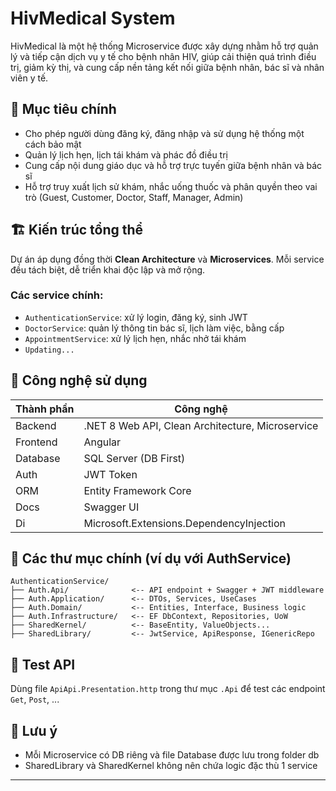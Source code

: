 # HivMedical System

HivMedical là một hệ thống Microservice được xây dựng nhằm hỗ trợ quản lý và tiếp cận dịch vụ y tế cho bệnh nhân HIV, giúp cải thiện quá trình điều trị, giảm kỳ thị, và cung cấp nền tảng kết nối giữa bệnh nhân, bác sĩ và nhân viên y tế.

## 🎯 Mục tiêu chính

* Cho phép người dùng đăng ký, đăng nhập và sử dụng hệ thống một cách bảo mật
* Quản lý lịch hẹn, lịch tái khám và phác đồ điều trị
* Cung cấp nội dung giáo dục và hỗ trợ trực tuyến giữa bệnh nhân và bác sĩ
* Hỗ trợ truy xuất lịch sử khám, nhắc uống thuốc và phân quyền theo vai trò (Guest, Customer, Doctor, Staff, Manager, Admin)

## 🏗️ Kiến trúc tổng thể

Dự án áp dụng đồng thời **Clean Architecture** và **Microservices**. Mỗi service đều tách biệt, dễ triển khai độc lập và mở rộng.

### Các service chính:

* `AuthenticationService`: xử lý login, đăng ký, sinh JWT
* `DoctorService`: quản lý thông tin bác sĩ, lịch làm việc, bằng cấp
* `AppointmentService`: xử lý lịch hẹn, nhắc nhở tái khám
* `Updating...`

## 🧰 Công nghệ sử dụng

| Thành phần | Công nghệ                                         |
| ---------- | ------------------------------------------------- |
| Backend    | .NET 8 Web API, Clean Architecture, Microservice  |
| Frontend   | Angular                                           |
| Database   | SQL Server (DB First)                             |
| Auth       | JWT Token                                         |
| ORM        | Entity Framework Core                             |
| Docs       | Swagger UI                                        |
| Di         | Microsoft.Extensions.DependencyInjection          |

## 📁 Các thư mục chính (ví dụ với AuthService)

```
AuthenticationService/
├── Auth.Api/              <-- API endpoint + Swagger + JWT middleware
├── Auth.Application/      <-- DTOs, Services, UseCases
├── Auth.Domain/           <-- Entities, Interface, Business logic
├── Auth.Infrastructure/   <-- EF DbContext, Repositories, UoW
├── SharedKernel/          <-- BaseEntity, ValueObjects...
├── SharedLibrary/         <-- JwtService, ApiResponse, IGenericRepo
```

## 🧪 Test API

Dùng file `ApiApi.Presentation.http` trong thư mục `.Api` để test các endpoint `Get`, `Post`, ...

## 📌 Lưu ý

* Mỗi Microservice có DB riêng và file Database được lưu trong folder db
* SharedLibrary và SharedKernel không nên chứa logic đặc thù 1 service
---
